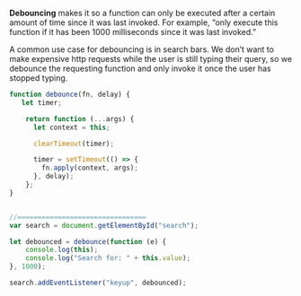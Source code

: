**Debouncing** makes it so a function can only be executed after a certain amount of time since it was last invoked. For example, “only execute this function if it has been 1000 milliseconds since it was last invoked.”

A common use case for debouncing is in search bars. We don’t want to make expensive http requests while the user is still typing their query, so we debounce the requesting function and only invoke it once the user has stopped typing.

```typescript
function debounce(fn, delay) {
   let timer;

    return function (...args) {
      let context = this;

      clearTimeout(timer);

      timer = setTimeout(() => {
        fn.apply(context, args);
      }, delay);
    };
}


//================================
var search = document.getElementById("search");

let debounced = debounce(function (e) {
    console.log(this);
    console.log("Search for: " + this.value);
}, 1000);

search.addEventListener("keyup", debounced);
```
